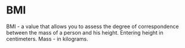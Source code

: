 # BMI
BMI - a value that allows you to assess the degree of correspondence between the mass of a person and his height.
Entering height in centimeters. Mass - in kilograms.
